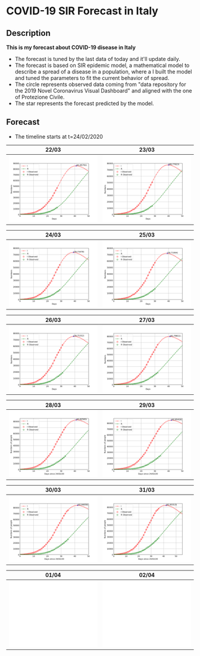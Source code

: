 # COVID-19 SIR Forecast in Italy

## Description

**This is my forecast about COVID-19 disease in Italy**
- The forecast is tuned by the last data of today and it'll update daily.
- The forecast is based on SIR epidemic model, a mathematical model to describe a spread of a disease in a population, where a I built the model and tuned the parameters to fit the current behavior of spread.
- The circle represents observed data coming from "data repository for the 2019 Novel Coronavirus Visual Dashboard" and aligned with the one of Protezione Civile.
- The star represents the forecast predicted by the model.

## Forecast
- The timeline starts at t=24/02/2020

22/03|23/03
------------ | -------------
![forecast](/forecast/COVID_forecast_22_03.png) |![forecast](/forecast/COVID_forecast_23_03.png)

24/03|25/03
------------ | -------------
![forecast](/forecast/COVID_forecast_24_03.png)| ![forecast](/forecast/COVID_forecast_25_03.png)| 

26/03|27/03
------------ | -------------
![forecast](/forecast/COVID_forecast_26_03.png)| ![forecast](/forecast/COVID_forecast_27_03.png)| 

28/03|29/03
------------ | -------------
![forecast](/forecast/COVID_forecast_28_03.png)|  ![forecast](/forecast/COVID_forecast_29_03.png)| 

30/03|31/03
------------ | -------------
![forecast](/forecast/COVID_forecast_30_03.png)|  ![forecast](/forecast/COVID_forecast_31_03.png)| 

01/04|02/04
------------ | -------------
![forecast](/forecast/white_frame.png)|  ![forecast](/forecast/white_frame.png)| 
